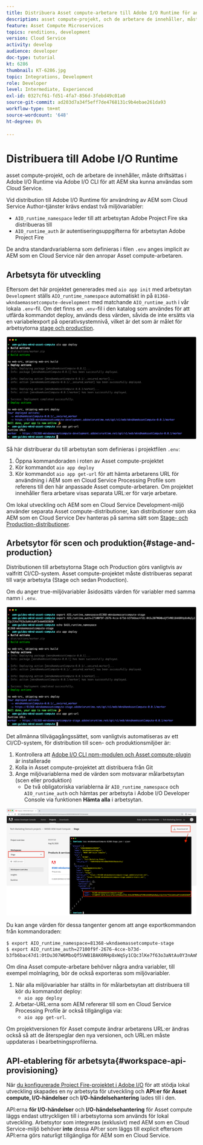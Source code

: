 ```yaml
---
title: Distribuera Asset compute-arbetare till Adobe I/O Runtime för användning med AEM som Cloud Service
description: asset compute-projekt, och de arbetare de innehåller, måste driftsättas i Adobe I/O Runtime för att AEM ska kunna användas som Cloud Service.
feature: Asset Compute Microservices
topics: renditions, development
version: Cloud Service
activity: develop
audience: developer
doc-type: tutorial
kt: 6286
thumbnail: KT-6286.jpg
topic: Integrations, Development
role: Developer
level: Intermediate, Experienced
exl-id: 0327cf61-fd51-4fa7-856d-3febd49c01a0
source-git-commit: ad203d7a34f5eff7de4768131c9b4ebae261da93
workflow-type: tm+mt
source-wordcount: '648'
ht-degree: 0%

---
```


# Distribuera till Adobe I/O Runtime

asset compute-projekt, och de arbetare de innehåller, måste driftsättas i Adobe I/O Runtime via Adobe I/O CLI för att AEM ska kunna användas som Cloud Service.

Vid distribution till Adobe I/O Runtime för användning av AEM som Cloud Service Author-tjänster krävs endast två miljövariabler:

+ `AIO_runtime_namespace` leder till att arbetsytan Adobe Project Fire ska distribueras till
+ `AIO_runtime_auth` är autentiseringsuppgifterna för arbetsytan Adobe Project Fire

De andra standardvariablerna som definieras i filen `.env` anges implicit av AEM som en Cloud Service när den anropar Asset compute-arbetaren.

## Arbetsyta för utveckling

Eftersom det här projektet genererades med `aio app init` med arbetsytan `Development` ställs `AIO_runtime_namespace` automatiskt in på `81368-wkndaemassetcompute-development` med matchande `AIO_runtime_auth` i vår lokala `.env`-fil.  Om det finns en `.env`-fil i den katalog som användes för att utfärda kommandot deploy, används dess värden, såvida de inte ersätts via en variabelexport på operativsystemnivå, vilket är det som är målet för arbetsytorna [stage och production](#stage-and-production).

![driftsättning av aio-program med hjälp av .env-variabler](./assets/runtime/development__aio.png)

Så här distribuerar du till arbetsytan som definieras i projektfilen `.env`:

1. Öppna kommandoraden i roten av Asset compute-projektet
1. Kör kommandot `aio app deploy`
1. Kör kommandot `aio app get-url` för att hämta arbetarens URL för användning i AEM som en Cloud Service Processing Profile som referens till den här anpassade Asset compute-arbetaren. Om projektet innehåller flera arbetare visas separata URL:er för varje arbetare.

Om lokal utveckling och AEM som en Cloud Service Development-miljö använder separata Asset compute-distributioner, kan distributioner som ska AEM som en Cloud Service Dev hanteras på samma sätt som [Stage- och Production-distributioner](#stage-and-production).

## Arbetsytor för scen och produktion{#stage-and-production}

Distributionen till arbetsytorna Stage och Production görs vanligtvis av valfritt CI/CD-system. Asset compute-projektet måste distribueras separat till varje arbetsyta (Stage och sedan Production).

Om du anger true-miljövariabler åsidosätts värden för variabler med samma namn i `.env`.

![driftsättning av aio-appar med exportvariabler](./assets/runtime/stage__export-and-aio.png)

Det allmänna tillvägagångssättet, som vanligtvis automatiseras av ett CI/CD-system, för distribution till scen- och produktionsmiljöer är:

1. Kontrollera att [Adobe I/O CLI npm-modulen och Asset compute-plugin](../set-up/development-environment.md#aio) är installerade
1. Kolla in Asset compute-projektet att distribuera från Git
1. Ange miljövariablerna med de värden som motsvarar målarbetsytan (scen eller produktion)
   + De två obligatoriska variablerna är `AIO_runtime_namespace` och `AIO_runtime_auth` och hämtas per arbetsyta i Adobe I/O Developer Console via funktionen __Hämta alla__ i arbetsytan.

![Adobe Developer Console - Namespace och Auth för AIO Runtime](./assets/runtime/stage-auth-namespace.png)

Du kan ange värden för dessa tangenter genom att ange exportkommandon från kommandoraden:

```
$ export AIO_runtime_namespace=81368-wkndaemassetcompute-stage
$ export AIO_runtime_auth=27100f9f-2676-4cce-b73d-b3fb6bac47d1:0tDu307W6MboQf5VWB1BAK0RHp8xWqSy1CQc3lKe7f63o3aNtAu0Y3nAmN56502W
```

Om dina Asset compute-arbetare behöver några andra variabler, till exempel molnlagring, bör de också exporteras som miljövariabler.

1. När alla miljövariabler har ställts in för målarbetsytan att distribuera till kör du kommandot deploy:
   + `aio app deploy`
1. Arbetar-URL:erna som AEM refererar till som en Cloud Service Processing Profile är också tillgängliga via:
   + `aio app get-url`.

Om projektversionen för Asset compute ändrar arbetarens URL:er ändras också så att de återspeglar den nya versionen, och URL:en måste uppdateras i bearbetningsprofilerna.

## API-etablering för arbetsyta{#workspace-api-provisioning}

När [du konfigurerade Project Fire-projektet i Adobe I/O](../set-up/firefly.md) för att stödja lokal utveckling skapades en ny arbetsyta för utveckling och __API:er för Asset compute, I/O-händelser__ och __I/O-händelsehantering__ lades till i den.

API:erna __för I/O-händelser__ och __I/O-händelsehantering__ för Asset compute läggs endast uttryckligen till i arbetsytorna som används för lokal utveckling. Arbetsytor som integreras (exklusivt) med AEM som en Cloud Service-miljö behöver __inte__ dessa API:er som läggs till explicit eftersom API:erna görs naturligt tillgängliga för AEM som en Cloud Service.
